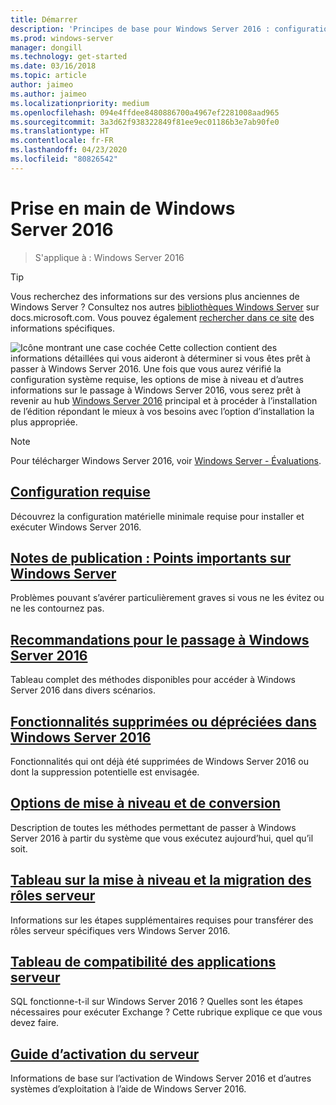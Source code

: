 ```yaml
---
title: Démarrer
description: 'Principes de base pour Windows Server 2016 : configuration requise, notes de publication, options de mise à niveau'
ms.prod: windows-server
manager: dongill
ms.technology: get-started
ms.date: 03/16/2018
ms.topic: article
author: jaimeo
ms.author: jaimeo
ms.localizationpriority: medium
ms.openlocfilehash: 094e4ffdee8480886700a4967ef2281008aad965
ms.sourcegitcommit: 3a3d62f938322849f81ee9ec01186b3e7ab90fe0
ms.translationtype: HT
ms.contentlocale: fr-FR
ms.lasthandoff: 04/23/2020
ms.locfileid: "80826542"
---
```

# <a name="get-started-with-windows-server-2016"></a>Prise en main de Windows Server 2016

>S'applique à : Windows Server 2016

> [!TIP]
> Vous recherchez des informations sur des versions plus anciennes de Windows Server ? Consultez nos autres [bibliothèques Windows Server](/previous-versions/windows/) sur docs.microsoft.com. Vous pouvez également [rechercher dans ce site](https://docs.microsoft.com/search/index?search=Windows+Server&dataSource=previousVersions) des informations spécifiques.

![Icône montrant une case cochée](../media/landing-icons/getstarted.png) Cette collection contient des informations détaillées qui vous aideront à déterminer si vous êtes prêt à passer à Windows Server 2016. Une fois que vous aurez vérifié la configuration système requise, les options de mise à niveau et d’autres informations sur le passage à Windows Server 2016, vous serez prêt à revenir au hub [Windows Server 2016](Windows-Server-2016.md) principal et à procéder à l’installation de l’édition répondant le mieux à vos besoins avec l’option d’installation la plus appropriée. 

> [!Note]
> Pour télécharger Windows Server 2016, voir [Windows Server - Évaluations](https://www.microsoft.com/evalcenter/evaluate-windows-server-2016).


## <a name="system-requirements"></a>[Configuration requise](system-requirements.md)
Découvrez la configuration matérielle minimale requise pour installer et exécuter Windows Server 2016.

## <a name="release-notes-important-issues-in-windows-server"></a>[Notes de publication : Points importants sur Windows Server](Windows-Server-2016-GA-Release-Notes.md)
Problèmes pouvant s’avérer particulièrement graves si vous ne les évitez ou ne les contournez pas.

## <a name="recommendations-for-moving-to-windows-server-2016"></a>[Recommandations pour le passage à Windows Server 2016](Recommendations-moving-to-Server2016.md)
Tableau complet des méthodes disponibles pour accéder à Windows Server 2016 dans divers scénarios.

## <a name="features-removed-or-deprecated-in--windows-server-2016"></a>[Fonctionnalités supprimées ou dépréciées dans Windows Server 2016](deprecated-features.md)
Fonctionnalités qui ont déjà été supprimées de Windows Server 2016 ou dont la suppression potentielle est envisagée.

## <a name="upgrade-and-conversion-options"></a>[Options de mise à niveau et de conversion](Supported-Upgrade-Paths.md)
Description de toutes les méthodes permettant de passer à Windows Server 2016 à partir du système que vous exécutez aujourd’hui, quel qu’il soit.

## <a name="server-role-upgrade-and-migration-matrix"></a>[Tableau sur la mise à niveau et la migration des rôles serveur](Server-Role-Upgradeability-Table.md)
Informations sur les étapes supplémentaires requises pour transférer des rôles serveur spécifiques vers Windows Server 2016.

## <a name="server-application-compatibility-table"></a>[Tableau de compatibilité des applications serveur](Server-Application-Compatibility.md)
SQL fonctionne-t-il sur Windows Server 2016 ? Quelles sont les étapes nécessaires pour exécuter Exchange ? Cette rubrique explique ce que vous devez faire.

## <a name="server-activation-guide"></a>[Guide d’activation du serveur](Server-2016-activation.md)
Informations de base sur l’activation de Windows Server 2016 et d’autres systèmes d’exploitation à l’aide de Windows Server 2016.


